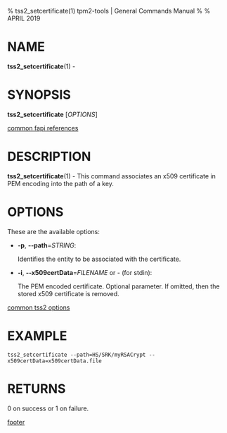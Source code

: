 % tss2_setcertificate(1) tpm2-tools | General Commands Manual
%
% APRIL 2019

# NAME

**tss2_setcertificate**(1) -

# SYNOPSIS

**tss2_setcertificate** [*OPTIONS*]

[common fapi references](common/tss2-fapi-references.md)

# DESCRIPTION

**tss2_setcertificate**(1) - This command associates an x509 certificate in PEM encoding into the path of a key.

# OPTIONS

These are the available options:

  * **-p**, **\--path**=_STRING_:

    Identifies the entity to be associated with the certificate.

  * **-i**, **\--x509certData**=_FILENAME_ or _-_ (for stdin):

    The PEM encoded certificate. Optional parameter. If omitted, then the stored
    x509 certificate is removed.

[common tss2 options](common/tss2-options.md)

# EXAMPLE

```
tss2_setcertificate --path=HS/SRK/myRSACrypt --x509certData=x509certData.file
```

# RETURNS

0 on success or 1 on failure.

[footer](common/footer.md)
